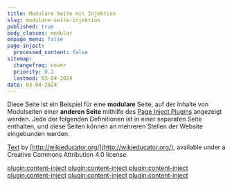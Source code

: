 ```yaml
---
title: Modulare Seite mit Injektion
slug: modulare-seite-injektion
published: true
body_classes: modular
onpage_menu: false
page-inject:
  processed_content: false
sitemap:
  changefreq: never
  priority: 0.2
  lastmod: 03-04-2024
date: 03-04-2024
---
```


Diese Seite ist ein Beispiel für eine **modulare** Seite, auf der Inhalte von Modulseiten einer **anderen Seite** mithilfe des [Page Inject Plugins](https://github.com/getgrav/grav-plugin-page-inject) angezeigt werden. Jede der folgenden Definitionen ist in einer separaten Seite enthalten, und diese Seiten können an mehreren Stellen der Website eingebunden werden.

[Text](http://wikieducator.org/OER_Handbook/educator_version_one/Conclusion/Glossary) by [http://wikieducator.org/](http://wikieducator.org/), available under a Creative Commons Attribution 4.0 license.

[plugin:content-inject](_cc-by)
[plugin:content-inject](_cc-by-sa)
[plugin:content-inject](_cc-by-nc)
[plugin:content-inject](_cc-by-nc-nd)
[plugin:content-inject](_cc-by-nc-sa)
[plugin:content-inject](_cc-by-nd)
